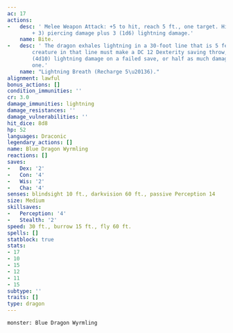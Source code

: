 ```yaml
---
ac: 17
actions:
-   desc: ' Melee Weapon Attack: +5 to hit, reach 5 ft., one target. Hit: 8 (1d10
        + 3) piercing damage plus 3 (1d6) lightning damage.'
    name: Bite.
-   desc: ' The dragon exhales lightning in a 30-foot line that is 5 feet wide. Each
        creature in that line must make a DC 12 Dexterity saving throw, taking 22
        (4d10) lightning damage on a failed save, or half as much damage on a successful
        one.'
    name: "Lightning Breath (Recharge 5\u20136)."
alignment: lawful
bonus_actions: []
condition_immunities: ''
cr: 3.0
damage_immunities: lightning
damage_resistances: ''
damage_vulnerabilities: ''
hit_dice: 8d8
hp: 52
languages: Draconic
legendary_actions: []
name: Blue Dragon Wyrmling
reactions: []
saves:
-   Dex: '2'
-   Con: '4'
-   Wis: '2'
-   Cha: '4'
senses: blindsight 10 ft., darkvision 60 ft., passive Perception 14
size: Medium
skillsaves:
-   Perception: '4'
-   Stealth: '2'
speed: 30 ft., burrow 15 ft., fly 60 ft.
spells: []
statblock: true
stats:
- 17
- 10
- 15
- 12
- 11
- 15
subtype: ''
traits: []
type: dragon
---
```

```statblock
monster: Blue Dragon Wyrmling
```